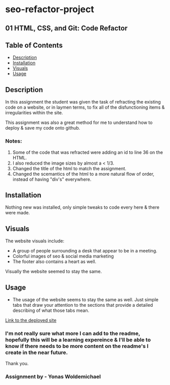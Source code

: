 # seo-refactor-project
## 01 HTML, CSS, and Git: Code Refactor

## Table of Contents
 - [Description](#description)
 - [Installation](#installation)
 - [Visuals](#visuals)
 - [Usage](#usage)

 ## Description
 In this assignment the student was given the task of refracting the existing code on a website, or in laymen terms, to fix all of the disfunctioning items & irregularities within the site.

 This assignment was also a great method for me to understand how to deploy & save my code onto github.
 ### Notes:
1. Some of the code that was refracted were adding an id to line 36 on the HTML.
2. I also reduced the image sizes by almost a < 1/3.
3. Changed the title of the html to match the assignment.
4. Changed the scemantics of the html to a more natural flow of order, instead of having "div's" everywhere.

 ## Installation
Nothing new was installed, only simple tweaks to code every here & there were made.

 ## Visuals
The website visuals include:
- A group of people surrounding a desk that appear to be in a meeting.
- Colorful images of seo & social media marketing
- The footer also contains a heart as well.

Visually the website seemed to stay the same.

 ## Usage
- The usage of the website seems to stay the same as well. Just simple tabs that draw your attention to the sections that provide a detailed describing of what those tabs mean.


[Link to the deployed site](https://ybyonas1.github.io/seo-refactor-project/)

### I'm not really sure what more I can add to the readme, hopefully this will be a learning expereince & I'll be able to know if there needs to be more content on the readme's I create in the near future. 
Thank you.

### Assignment by - Yonas Woldemichael